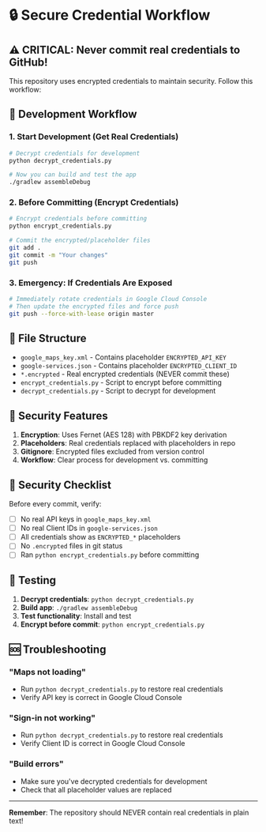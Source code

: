# 🔒 Secure Credential Workflow

## ⚠️ CRITICAL: Never commit real credentials to GitHub!

This repository uses encrypted credentials to maintain security. Follow this workflow:

## 🚀 Development Workflow

### 1. **Start Development** (Get Real Credentials)
```bash
# Decrypt credentials for development
python decrypt_credentials.py

# Now you can build and test the app
./gradlew assembleDebug
```

### 2. **Before Committing** (Encrypt Credentials)
```bash
# Encrypt credentials before committing
python encrypt_credentials.py

# Commit the encrypted/placeholder files
git add .
git commit -m "Your changes"
git push
```

### 3. **Emergency: If Credentials Are Exposed**
```bash
# Immediately rotate credentials in Google Cloud Console
# Then update the encrypted files and force push
git push --force-with-lease origin master
```

## 📁 File Structure

- `google_maps_key.xml` - Contains placeholder `ENCRYPTED_API_KEY`
- `google-services.json` - Contains placeholder `ENCRYPTED_CLIENT_ID`
- `*.encrypted` - Real encrypted credentials (NEVER commit these)
- `encrypt_credentials.py` - Script to encrypt before committing
- `decrypt_credentials.py` - Script to decrypt for development

## 🔐 Security Features

1. **Encryption**: Uses Fernet (AES 128) with PBKDF2 key derivation
2. **Placeholders**: Real credentials replaced with placeholders in repo
3. **Gitignore**: Encrypted files excluded from version control
4. **Workflow**: Clear process for development vs. committing

## 🚨 Security Checklist

Before every commit, verify:
- [ ] No real API keys in `google_maps_key.xml`
- [ ] No real Client IDs in `google-services.json`
- [ ] All credentials show as `ENCRYPTED_*` placeholders
- [ ] No `.encrypted` files in git status
- [ ] Ran `python encrypt_credentials.py` before committing

## 📱 Testing

1. **Decrypt credentials**: `python decrypt_credentials.py`
2. **Build app**: `./gradlew assembleDebug`
3. **Test functionality**: Install and test
4. **Encrypt before commit**: `python encrypt_credentials.py`

## 🆘 Troubleshooting

### "Maps not loading"
- Run `python decrypt_credentials.py` to restore real credentials
- Verify API key is correct in Google Cloud Console

### "Sign-in not working"
- Run `python decrypt_credentials.py` to restore real credentials
- Verify Client ID is correct in Google Cloud Console

### "Build errors"
- Make sure you've decrypted credentials for development
- Check that all placeholder values are replaced

---

**Remember**: The repository should NEVER contain real credentials in plain text!
